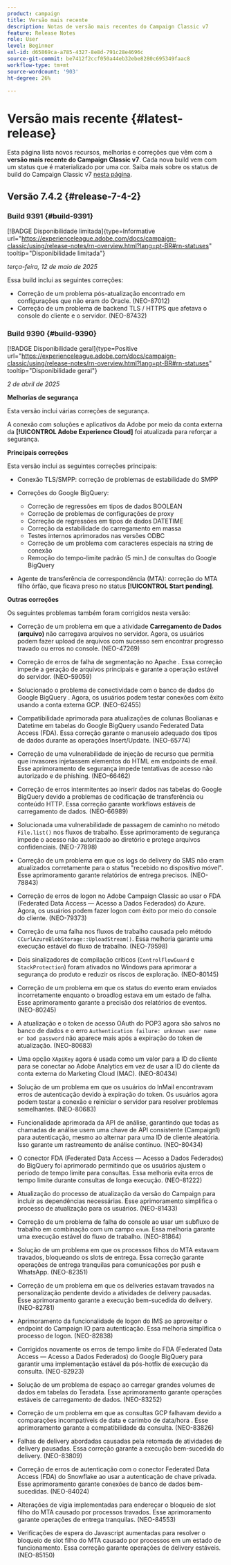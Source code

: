 ```yaml
---
product: campaign
title: Versão mais recente
description: Notas de versão mais recentes do Campaign Classic v7
feature: Release Notes
role: User
level: Beginner
exl-id: d65869ca-a785-4327-8e8d-791c28e4696c
source-git-commit: be7412f2ccf050a44eb32ebe8280c695349faac8
workflow-type: tm+mt
source-wordcount: '903'
ht-degree: 26%

---
```


# Versão mais recente {#latest-release}

Esta página lista novos recursos, melhorias e correções que vêm com a **versão mais recente do Campaign Classic v7**. Cada nova build vem com um status que é materializado por uma cor. Saiba mais sobre os status de build do Campaign Classic v7 [nesta página](rn-overview.md).

## Versão 7.4.2  {#release-7-4-2}

### Build 9391 {#build-9391}

[!BADGE Disponibilidade limitada]{type=Informative url="https://experienceleague.adobe.com/docs/campaign-classic/using/release-notes/rn-overview.html?lang=pt-BR#rn-statuses" tooltip="Disponibilidade limitada"}

_terça-feira, 12 de maio de 2025_

Essa build inclui as seguintes correções:

* Correção de um problema pós-atualização encontrado em configurações que não eram do Oracle. (NEO-87012)
* Correção de um problema de backend TLS / HTTPS que afetava o console do cliente e o servidor. (NEO-87432)

### Build 9390 {#build-9390}

[!BADGE Disponibilidade geral]{type=Positive url="https://experienceleague.adobe.com/docs/campaign-classic/using/release-notes/rn-overview.html?lang=pt-BR#rn-statuses" tooltip="Disponibilidade geral"}

_2 de abril de 2025_

<!--
### Compatibility updates {#comp-7-4-2}

This release comes with the following compatibility updates:

* JQuery library update: fixes multiple UI issues (reports, web apps)
* PostgreSQL 15 and 16

-->

**Melhorias de segurança**

Esta versão inclui várias correções de segurança.

A conexão com soluções e aplicativos da Adobe por meio da conta externa da **[!UICONTROL Adobe Experience Cloud]** foi atualizada para reforçar a segurança.

**Principais correções**

Esta versão inclui as seguintes correções principais:

* Conexão TLS/SMPP: correção de problemas de estabilidade do SMPP

* Correções do Google BigQuery:

   * Correção de regressões em tipos de dados BOOLEAN
   * Correção de problemas de configurações de proxy
   * Correção de regressões em tipos de dados DATETIME
   * Correção da estabilidade do carregamento em massa
   * Testes internos aprimorados nas versões ODBC
   * Correção de um problema com caracteres especiais na string de conexão
   * Remoção do tempo-limite padrão (5 min.) de consultas do Google BigQuery

* Agente de transferência de correspondência (MTA): correção do MTA filho órfão, que ficava preso no status **[!UICONTROL Start pending]**.


**Outras correções**

Os seguintes problemas também foram corrigidos nesta versão:

* Correção de um problema em que a atividade **Carregamento de Dados (arquivo)** não carregava arquivos no servidor<!--after an upgrade to version 8.3.8-->. Agora, os usuários podem fazer upload de arquivos com sucesso sem encontrar progresso travado ou erros no console. (NEO-47269)

* Correção de erros de falha de segmentação no Apache <!--following an upgrade to Adobe Campaign Classic 7.2.2 build 9349-->. Essa correção impede a geração de arquivos principais e garante a operação estável do servidor. (NEO-59059)

* Solucionado o problema de conectividade com o banco de dados do Google BigQuery <!--after upgrading to version 7.3.3 build 9359-->. Agora, os usuários podem testar conexões com êxito usando a conta externa GCP. (NEO-62455)

* Compatibilidade aprimorada para atualizações de colunas Boolianas e Datetime em tabelas do Google BigQuery usando Federated Data Access (FDA). Essa correção garante o manuseio adequado dos tipos de dados durante as operações Insert/Update. (NEO-65774)

* Correção de uma vulnerabilidade de injeção de recurso que permitia que invasores injetassem elementos do HTML em endpoints de email. Esse aprimoramento de segurança impede tentativas de acesso não autorizado e de phishing. (NEO-66462)

* Correção de erros intermitentes ao inserir dados nas tabelas do Google BigQuery devido a problemas de codificação de transferência ou conteúdo HTTP. Essa correção garante workflows estáveis de carregamento de dados. (NEO-66989)

* Solucionada uma vulnerabilidade de passagem de caminho no método `File.list()` nos fluxos de trabalho. Esse aprimoramento de segurança impede o acesso não autorizado ao diretório e protege arquivos confidenciais. (NEO-77898)

* Correção de um problema em que os logs do delivery do SMS não eram atualizados corretamente para o status &quot;recebido no dispositivo móvel&quot;. Esse aprimoramento garante relatórios de entrega precisos. (NEO-78843)

* Correção de erros de logon no Adobe Campaign Classic ao usar o FDA (Federated Data Access — Acesso a Dados Federados) do Azure. Agora, os usuários podem fazer logon com êxito por meio do console do cliente. (NEO-79373)

* Correção de uma falha nos fluxos de trabalho causada pelo método `CCurlAzureBlobStorage::UploadStream()`. Essa melhoria garante uma execução estável do fluxo de trabalho. (NEO-79598)

* Dois sinalizadores de compilação críticos (`ControlFlowGuard` e `StackProtection`) foram ativados no Windows para aprimorar a segurança do produto e reduzir os riscos de exploração. (NEO-80145)

* Correção de um problema em que os status do evento eram enviados incorretamente enquanto o broadlog estava em um estado de falha. Esse aprimoramento garante a precisão dos relatórios de eventos. (NEO-80245)

* A atualização e o token de acesso OAuth do POP3 agora são salvos no banco de dados e o erro `Authentication failure: unknown user name or bad password` não aparece mais após a expiração do token de atualização. (NEO-80683)

* Uma opção `XApiKey` agora é usada como um valor para a ID do cliente para se conectar ao Adobe Analytics em vez de usar a ID do cliente da conta externa do Marketing Cloud (MAC). (NEO-80434)

* Solução de um problema em que os usuários do InMail encontravam erros de autenticação devido à expiração do token. Os usuários agora podem testar a conexão e reiniciar o servidor para resolver problemas semelhantes. (NEO-80683)

* Funcionalidade aprimorada da API de análise, garantindo que todas as chamadas de análise usem uma chave de API consistente (Campaign1) para autenticação, mesmo ao alternar para uma ID de cliente aleatória. Isso garante um rastreamento de análise contínuo. (NEO-80434)

* O conector FDA (Federated Data Access — Acesso a Dados Federados) do BigQuery foi aprimorado permitindo que os usuários ajustem o período de tempo limite para consultas. Essa melhoria evita erros de tempo limite durante consultas de longa execução. (NEO-81222)

* Atualização do processo de atualização da versão <!--7.4.1--> do Campaign para incluir as dependências necessárias. Esse aprimoramento simplifica o processo de atualização para os usuários. (NEO-81433)

* Correção de um problema de falha do console ao usar um subfluxo de trabalho em combinação com um campo `enum`. Essa melhoria garante uma execução estável do fluxo de trabalho. (NEO-81864)

* Solução de um problema em que os processos filhos do MTA estavam travados, bloqueando os slots de entrega. Essa correção garante operações de entrega tranquilas para comunicações por push e WhatsApp. (NEO-82351)

* Correção de um problema em que os deliveries estavam travados na personalização pendente devido a atividades de delivery pausadas. Esse aprimoramento garante a execução bem-sucedida do delivery. (NEO-82781)

* Aprimoramento da funcionalidade de logon do IMS ao aproveitar o endpoint do Campaign IO para autenticação. Essa melhoria simplifica o processo de logon. (NEO-82838)

* Corrigidos novamente os erros de tempo limite do FDA (Federated Data Access — Acesso a Dados Federados) do Google BigQuery para garantir uma implementação estável da pós-hotfix de execução da consulta. (NEO-82923)

* Solução de um problema de espaço ao carregar grandes volumes de dados em tabelas do Teradata. Esse aprimoramento garante operações estáveis de carregamento de dados. (NEO-83252)

* Correção de um problema em que as consultas GCP falhavam devido a comparações incompatíveis de data e carimbo de data/hora <!--after upgrading to version 9383-->. Esse aprimoramento garante a compatibilidade da consulta. (NEO-83826)

* Falhas de delivery abordadas causadas pela retomada de atividades de delivery pausadas. Essa correção garante a execução bem-sucedida do delivery. (NEO-83809)

* Correção de erros de autenticação com o conector Federated Data Access (FDA) do Snowflake ao usar a autenticação de chave privada. Esse aprimoramento garante conexões de banco de dados bem-sucedidas. (NEO-84024)

* Alterações de vigia implementadas para endereçar o bloqueio de slot filho do MTA causado por processos travados. Esse aprimoramento garante operações de entrega tranquilas. (NEO-84553)

* Verificações de espera do Javascript aumentadas para resolver o bloqueio de slot filho do MTA causado por processos em um estado de funcionamento. Essa correção garante operações de delivery estáveis. (NEO-85150)

